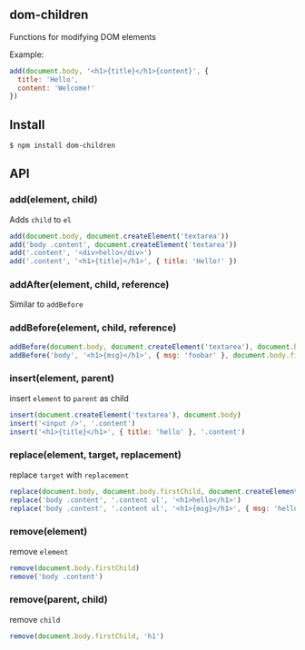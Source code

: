 ## dom-children

Functions for modifying DOM elements

Example:

```js
add(document.body, '<h1>{title}</h1>{content}', {
  title: 'Hello',
  content: 'Welcome!'
})
```

## Install

```bash
$ npm install dom-children
```

## API

### add(element, child)

Adds `child` to `el`

```js
add(document.body, document.createElement('textarea'))
add('body .content', document.createElement('textarea'))
add('.content', '<div>hello</div>')
add('.content', '<h1>{title}</h1>', { title: 'Hello!' })
```

### addAfter(element, child, reference)

Similar to `addBefore`

### addBefore(element, child, reference)

```js
addBefore(document.body, document.createElement('textarea'), document.body.firstChild)
addBefore('body', '<h1>{msg}</h1>', { msg: 'foobar' }, document.body.firstChild)
```

### insert(element, parent)

insert `element` to `parent` as child

```js
insert(document.createElement('textarea'), document.body)
insert('<input />', '.content')
insert('<h1>{title}</h1>', { title: 'hello' }, '.content')
```

### replace(element, target, replacement)

replace `target` with `replacement`

```js
replace(document.body, document.body.firstChild, document.createElement('textarea'))
replace('body .content', '.content ul', '<h1>hello</h1>')
replace('body .content', '.content ul', '<h1>{msg}</h1>', { msg: 'hello!' })
```

### remove(element)

remove `element`

```js
remove(document.body.firstChild)
remove('body .content')
```

### remove(parent, child)

remove `child`

```js
remove(document.body.firstChild, 'h1')
```
